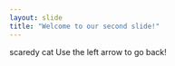```yaml
---
layout: slide
title: "Welcome to our second slide!"
---
```

scaredy cat 
Use the left arrow to go back!
